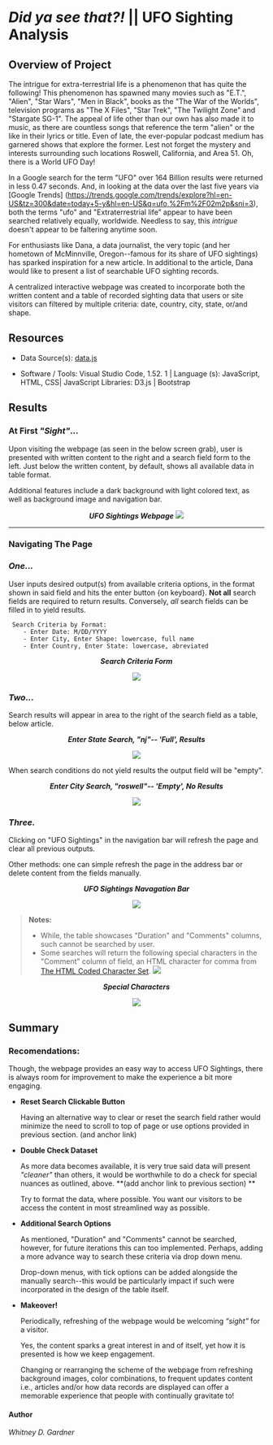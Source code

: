 # _Did ya see that?!_ || UFO Sighting Analysis


## Overview of Project 

The intrigue for extra-terrestrial life is a phenomenon that has quite the following! This phenomenon has spawned many movies such as "E.T.", "Alien", "Star Wars", "Men in Black", books as the "The War of the Worlds", television programs as "The X Files", "Star Trek", "The Twilight Zone" and "Stargate SG-1". The appeal of life other than our own has also made it to music, as there are countless songs that reference the term "alien" or the like in their lyrics or title. Even of late, the ever-popular podcast medium has garnered shows that explore the former. Lest not forget the mystery and interests surrounding such locations Roswell, California, and Area 51. Oh, there is a World UFO Day!

In a Google search for the term "UFO" over 164 Billion results were returned in less 0.47 seconds. And, in looking at the data over the last five years via [Google Trends] (https://trends.google.com/trends/explore?hl=en-US&tz=300&date=today+5-y&hl=en-US&q=ufo,%2Fm%2F02m2p&sni=3), both the terms "ufo" and "Extraterrestrial life” appear to have been searched relatively equally, worldwide. Needless to say, this _intrigue_ doesn't appear to be faltering anytime soon.

For enthusiasts like Dana, a data journalist, the very topic (and her hometown of McMinnville, Oregon--famous for its share of UFO sightings) has sparked inspiration for a new article. In additional to the article, Dana would like to present a list of searchable UFO sighting records. 

A centralized interactive webpage was created to incorporate both the written content and a table of recorded sighting data that users or site visitors can filtered by multiple criteria: date, country, city, state, or/and shape.

## Resources

* Data Source(s): [data.js](static/js/data.js)

* Software / Tools: Visual Studio Code, 1.52. 1 | Language (s): JavaScript, HTML, CSS| JavaScript Libraries: D3.js | Bootstrap

##  Results
### At First _"Sight"_...
Upon visiting the webpage (as seen in the below screen grab), user is presented with written content to the right and a search field form to the left. Just below the written content, by default, shows all available data in table format.  

Additional features include a dark background with light colored text, as well as background image and navigation bar. 




 <p align="center">
  <i><b> UFO Sightings Webpage</b></i> 
<img src="static/images/screen_grab_2_webpage.png"/>

---
### Navigating The Page

### *One...*

User inputs desired output(s) from available criteria options, in the format shown in said field and hits the enter button {on keyboard}. **Not all** search fields are required to return results. Conversely, *all* search fields can be filled in to yield results. 

     Search Criteria by Format:
        - Enter Date: M/DD/YYYY
        - Enter City, Enter Shape: lowercase, full name
        - Enter Country, Enter State: lowercase, abreviated
 
  <p align="center">
  <i><b> Search Criteria Form</b></i> 
 <p align="center">
  <img src="static/images/search_formats.png" />

 ### *Two...*

Search results will appear in area to the right of the search field as a table, below article. 

<p align="center">
  <i><b> Enter State Search, "nj"-- 'Full', Results </b></i> 

<p align="center">
  <img src="static/images/search_results_outputs.png"/>   


When search conditions do not yield results the output field will be "empty".
 <p align="center">
  <i><b> Enter City Search, "roswell"-- 'Empty', No Results</b></i> 

<p align="center">
  <img src="static/images/empty_search_results.png"/>   

### *Three.*

Clicking on "UFO Sightings" in the navigation bar will refresh the page and clear all previous outputs. 

Other methods: one can simple refresh the page in the address bar or delete content from the fields manually. 

 <p align="center">
  <i><b> UFO Sightings Navagation Bar</b></i> 

<p align="center">
  <img src="static/images/ufosightings_link.png"/>  


 >**Notes:**
>* While, the table showcases "Duration" and "Comments" columns, such cannot be searched by user.
>* Some searches will return the following special characters in the "Comment" column of field, an HTML character for comma from  [The HTML Coded Character Set](https://www.w3.org/MarkUp/html-spec/html-spec_13.html#SEC13). <img src="static/images/specialcharacters_dataset.png"/>
 

 <p align="center">
  <i><b> Special Characters</b></i> 
  <p align="center">
  <img src="static/images/html_specialcharacters.png" />   

## Summary 

### Recomendations: 
Though, the webpage provides an easy way to access UFO Sightings, there is always room for improvement to make the experience a bit more engaging. 

- **Reset Search Clickable Button**

    Having an alternative way to clear or reset the search field rather would minimize the need to scroll to top of page or use options provided in previous section. (and anchor link)

 -  **Double Check Dataset**

    As more data becomes available, it is very true said data will present _"cleaner"_ than others, it would be worthwhile to do a check for special nuances as outlined, above. **(add anchor link to previous section) **

    Try to format the data, where possible.  You want our visitors to be access the content in most streamlined way as possible. 

- **Additional Search Options**

    As mentioned, "Duration" and "Comments" cannot be searched, however, for future iterations this can too implemented.  Perhaps, adding a more advance way to search these criteria via drop down menu. 

    Drop-down menus, with tick options can be added alongside the manually search--this would be particularly impact if such were incorporated in the design of the table itself. 

 
 - **Makeover!**

    Periodically, refreshing of the webpage would be welcoming _“sight”_  for a visitor. 

    Yes, the content sparks a great interest in and of itself, yet how it is presented is how we keep engagement. 

    Changing or rearranging the scheme of the webpage from refreshing background images, color combinations, to frequent updates content i.e., articles and/or how data records are displayed can offer a memorable experience that people with continually gravitate to!


#### Author

_Whitney D. Gardner_

 
